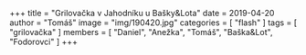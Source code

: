 +++
title = "Grilovačka v Jahodníku u Bašky&Lota"
date = 2019-04-20
author = "Tomáš"
image = "img/190420.jpg"
categories = [ "flash" ]
tags = [ "grilovačka" ]
members = [ "Daniel", "Anežka", "Tomáš", "Baška&Lot", "Fodorovci" ]
+++

